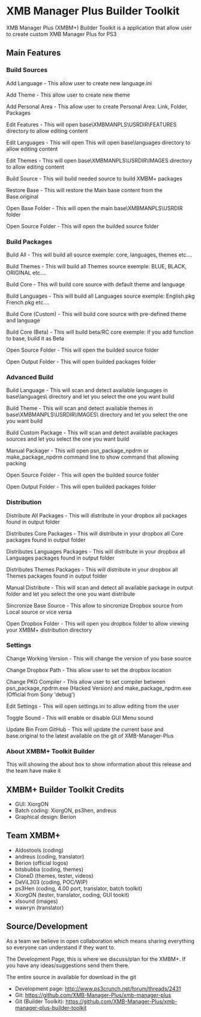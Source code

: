 XMB Manager Plus Builder Toolkit
=================================

XMB Manager Plus (XMBM+) Builder Toolkit is a application that allow user to create custom XMB Manager Plus for PS3

## Main Features

### Build Sources

Add Language - This allow user to create new language.ini

Add Theme - This allow user to create new theme

Add Personal Area - This allow user to create Personal Area: Link, Folder, Packages

Edit Features - This will open base\XMBMANPLS\USRDIR\FEATURES directory to allow editing content

Edit Languages - This will open This will open base\languages directory to allow editing content

Edit Themes - This will open base\XMBMANPLS\USRDIR\IMAGES directory to allow editing content

Build Source - This will build needed source to build XMBM+ packages

Restore Base - This will restore the Main base content from the Base.original

Open Base Folder - This will open the main base\XMBMANPLS\USRDIR folder

Open Source Folder - This will open the builded source folder

### Build Packages

Build All - This will build all source exemple: core, languages, themes etc....

Build Themes - This will build all Themes source exemple: BLUE, BLACK, ORIGINAL etc....

Build Core - This will build core source with default theme and language

Build Languages - This will build all Languages source exemple: English.pkg French.pkg etc....

Build Core (Custom) - This will build core source with pre-defined theme and language

Build Core (Beta) - This will build beta/RC core exemple: if you add function to base, build it as Beta

Open Source Folder - This will open the builded source folder

Open Output Folder - This will open builded packages folder

### Advanced Build

Build Language - This will scan and detect available languages in base\languages\ directory and let you select the one you want build

Build Theme - This will scan and detect available themes in base\XMBMANPLS\USRDIR\IMAGES\ directory and let you select the one you want build

Build Custom Package - This will scan and detect available packages sources and let you select the one you want build

Manual Packager - This will open psn_package_npdrm or make_package_npdrm command line to show command that allowing packing

Open Source Folder - This will open the builded source folder

Open Output Folder - This will open builded packages folder

### Distribution

Distribute All Packages - This will distribute in your dropbox all packages found in output folder

Distributes Core Packages - This will distribute in your dropbox all Core packages found in output folder

Distributes Languages Packages - This will distribute in your dropbox all Languages packages found in output folder

Distributes Themes Packages - This will distribute in your dropbox all Themes packages found in output folder    

Manual Distribute - This will scan and detect all available package in output folder and let you select the one you want distribute

Sincronize Base Source - This allow to sincronize Dropbox source from Local source or vice versa

Open Dropbox Folder - This will open you dropbox folder to allow viewing your XMBM+ distribution directory

### Settings

Change Working Version - This will change the version of you base source

Change Dropbox Path - This allow user to set the dropbox location

Change PKG Compiler - This allow user to set compiler between psn_package_npdrm.exe (Hacked 
Version) and make_package_npdrm.exe (Official from Sony 'debug')

Edit Settings - This will open settings.ini to allow editing from the user 

Toggle Sound - This will enable or disable GUI Menu sound

Update Bin From GitHub - This will update the current base and base.original to the latest available on the git of XMB-Manager-Plus

### About XMBM+ Toolkit Builder

This will showing the about box to show information about this release and the team have make it

## XMBM+ Builder Toolkit Credits

-  GUI: XiorgON
-  Batch coding: XiorgON, ps3hen, andreus
-  Graphical design: Berion

## Team XMBM+

-  Aldostools (coding)
-  andreus (coding, translator)
-  Berion (official logos)
-  bitsbubba (coding, themes)
-  CloneD (themes, tester, videos)
-  DeViL303 (coding, POC/WIP)
-  ps3Hen (coding, 4.00 port, translator, batch toolkit)
-  XiorgON (tester, translator, coding, GUI tookit)
-  xlsound (images)
-  wawryn (translator)

## Source/Development

As a team we believe in open collaboration which means sharing everything so everyone can understand if they want to.

The Development Page, this is where we discuss/plan for the XMBM+. If you have any ideas/suggestions send them there.

The entire source in available for download in the git

-  Development page: http://www.ps3crunch.net/forum/threads/2431
-  Git: https://github.com/XMB-Manager-Plus/xmb-manager-plus
-  Git (Builder Toolkit): https://github.com/XMB-Manager-Plus/xmb-manager-plus-builder-toolkit
